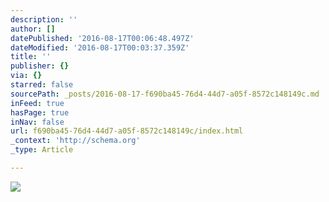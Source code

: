 ```yaml
---
description: ''
author: []
datePublished: '2016-08-17T00:06:48.497Z'
dateModified: '2016-08-17T00:03:37.359Z'
title: ''
publisher: {}
via: {}
starred: false
sourcePath: _posts/2016-08-17-f690ba45-76d4-44d7-a05f-8572c148149c.md
inFeed: true
hasPage: true
inNav: false
url: f690ba45-76d4-44d7-a05f-8572c148149c/index.html
_context: 'http://schema.org'
_type: Article

---
```

![](https://the-grid-user-content.s3-us-west-2.amazonaws.com/17623639-935b-4cd2-bf46-48e812f1b8b5.jpg)
